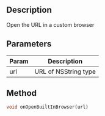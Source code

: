 ## Description

Open the URL in a custom browser

## Parameters

| Param | Description          |
| ----- | -------------------- |
| url   | URL of NSString type |

## Method

```dart
void onOpenBuiltInBrowser(url)
```
